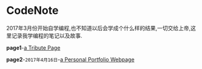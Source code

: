 # CodeNote
2017年3月份开始自学编程,也不知道以后会学成个什么样的结果,一切交给上帝,这里记录我学编程的笔记以及故事.

**page1**-[a Tribute Page](http://codepen.io/linyilgl/pen/gWObWd)

**page2**-`2017年4月16日`-[a Personal Portfolio Webpage](http://codepen.io/linyilgl/pen/MmWedM)
